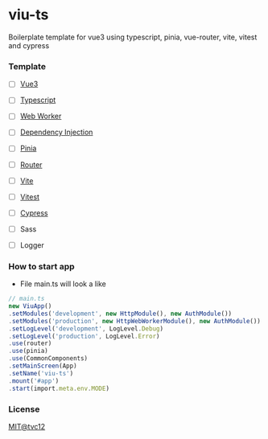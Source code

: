 # viu-ts

Boilerplate template for vue3 using typescript, pinia, vue-router, vite, vitest and cypress 

### Template

+ [ ] [Vue3](https://vuejs.org/)
+ [ ] [Typescript](https://www.typescriptlang.org/)
+ [ ] [Web Worker](https://www.npmjs.com/package/web-worker)
+ [ ] [Dependency Injection](https://www.npmjs.com/package/typescript-ioc)
+ [ ] [Pinia](https://pinia.vuejs.org/)
+ [ ] [Router](https://router.vuejs.org/)
+ [ ] [Vite](https://vitejs.dev/)
+ [ ] [Vitest](https://vitest.dev/)
+ [ ] [Cypress](https://www.cypress.io/)
+ [ ] Sass
+ [ ] Logger


### How to start app

+ File main.ts will look a like

```ts
// main.ts
new ViuApp()
.setModules('development', new HttpModule(), new AuthModule())
.setModules('production', new HttpWebWorkerModule(), new AuthModule())
.setLogLevel('development', LogLevel.Debug)
.setLogLevel('production', LogLevel.Error)
.use(router)
.use(pinia)
.use(CommonComponents)
.setMainScreen(App)
.setName('viu-ts')
.mount('#app')
.start(import.meta.env.MODE)
```

### License

[MIT@tvc12](./LICENSE)
